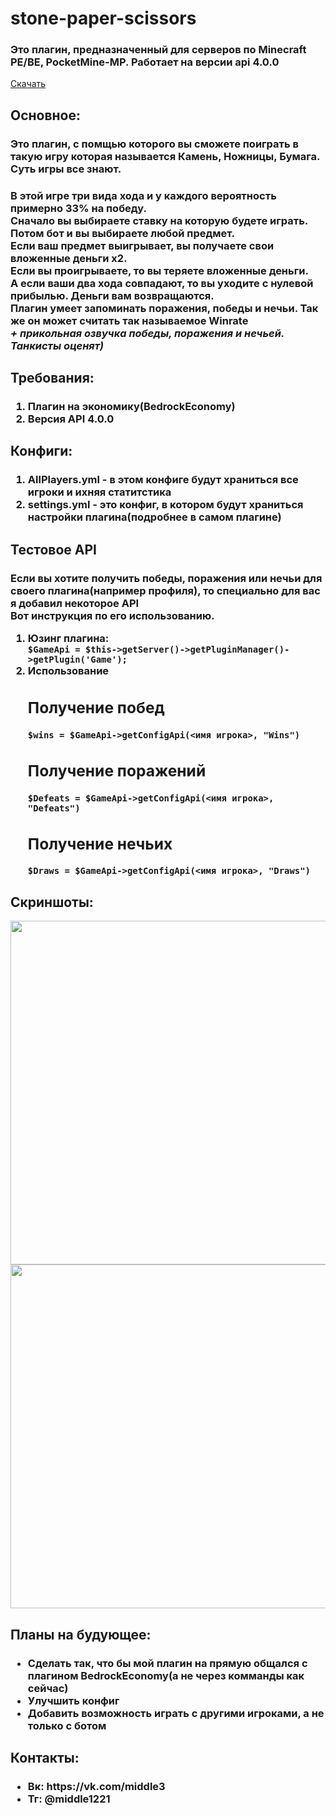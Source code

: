 # stone-paper-scissors
<h3>Это плагин, предназначенный для серверов по Minecraft PE/BE,  PocketMine-MP. Работает на версии api 4.0.0 </h3>
  <a href="">Скачать</a>
<h2>Основное:</h2>
<h3>
  Это плагин, с помщью которого вы сможете поиграть в такую игру которая называется Камень, Ножницы, Бумага.<br>
  Суть игры все знают. <br>
</h3>
<h3>
В этой игре три вида хода и у каждого вероятность примерно 33% на победу. <br>
Сначало вы выбираете ставку на которую будете играть. <br>
Потом бот и вы выбираете любой предмет. <br>
Если ваш предмет выигрывает, вы получаете свои вложенные деньги x2. <br>
Если вы проигрываете, то вы теряете вложенные деньги. <br>
А если ваши два хода совпадают, то вы уходите с нулевой прибылью. Деньги вам возвращаются.<br>  
Плагин умеет запоминать поражения, победы и нечьи. Так же он может считать так называемое Winrate<br>
  <em>+ прикольная озвучка победы, поражения и нечьей. Танкисты оценят)</em>
</h3>
<h2>Требования:</h2>
<h3>
<ol>
  <li>Плагин на экономику(BedrockEconomy)</li>
  <li>Версия API 4.0.0</li>
</ol>
</h3>
<h2>Конфиги:</h2>
<h3>
<ol>
  <li>AllPlayers.yml - в этом конфиге будут храниться все игроки и ихняя статитстика</li>
  <li>settings.yml - это конфиг, в котором будут храниться настройки плагина(подробнее в самом плагине)</li>
</ol>
</h3>
<h2>Тестовое API</h2>
<h3>
Если вы хотите получить победы, поражения или нечьи для своего плагина(например профиля), то специально для вас я добавил некоторое API <br>
Вот инструкция по его использованию. <br>
<ol>
  <li>Юзинг плагина: </li>
  <code>$GameApi = $this->getServer()->getPluginManager()->getPlugin('Game');</code>
  <li>Использование</li>
  <h2>Получение побед</h2>
  <code>$wins = $GameApi->getConfigApi(<имя игрока>, "Wins")</code>
  <h2>Получение поражений</h2>
  <code>$Defeats = $GameApi->getConfigApi(<имя игрока>, "Defeats")</code>
  <h2>Получение нечьих</h2>
  <code>$Draws = $GameApi->getConfigApi(<имя игрока>, "Draws")</code>
</ol>
</h3>
<h2>Скриншоты:</h2>
<img src="https://user-images.githubusercontent.com/62933036/230871261-9c0bb431-86e1-42d7-b650-804a6c0fba27.jpg" width="550"><br>
<img src="https://user-images.githubusercontent.com/62933036/230872597-d1b6d4a5-d669-4eb2-bc3b-66a3c4b5fded.jpg" width="550"><br>
     <h2>Планы на будующее:</h2>
    <h3>
    <ul>
      <li>Сделать так, что бы мой плагин на прямую общался с плагином BedrockEconomy(а не через комманды как сейчас)</li>
      <li>Улучшить конфиг</li>
      <li>Добавить возможность играть с другими игроками, а не только с ботом</li>
    </ul>
    </h3>
    <h2>Контакты:</h2>
    <h3>
    <ul>
      <li>Вк: https://vk.com/middle3</li>
      <li>Тг: @middle1221</li>
    </ul>
    </h3>
